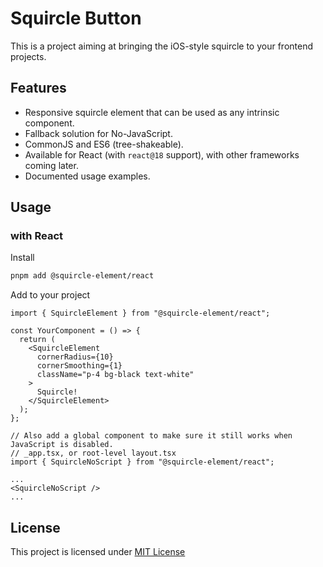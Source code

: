 # Squircle Button

This is a project aiming at bringing the iOS-style squircle to your frontend projects.

## Features

- Responsive squircle element that can be used as any intrinsic component.
- Fallback solution for No-JavaScript.
- CommonJS and ES6 (tree-shakeable).
- Available for React (with `react@18` support), with other frameworks coming later.
- Documented usage examples.

## Usage

### with React

Install

```bash
pnpm add @squircle-element/react
```

Add to your project

```tsx
import { SquircleElement } from "@squircle-element/react";

const YourComponent = () => {
  return (
    <SquircleElement
      cornerRadius={10}
      cornerSmoothing={1}
      className="p-4 bg-black text-white"
    >
      Squircle!
    </SquircleElement>
  );
};

// Also add a global component to make sure it still works when JavaScript is disabled.
// _app.tsx, or root-level layout.tsx
import { SquircleNoScript } from "@squircle-element/react";

...
<SquircleNoScript />
...
```

## License

This project is licensed under [MIT License](./LICENSE)
